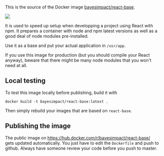 This is the source of the Docker image
[bayesimpact/react-base](https://hub.docker.com/r/bayesimpact/react-base/).

[![](https://images.microbadger.com/badges/image/bayesimpact/react-base.svg)](https://hub.docker.com/r/bayesimpact/react-base/)

It is used to speed up setup when developping a project using React with npm.
It prepares a container with node and npm latest versions as well as a good
deal of node modules pre-installed.

Use it as a base and put your actual application in `/usr/app`.

If you use this image for production (but you should compile your React
anyway), beware that there might be many node modules that you won't need at
all.


## Local testing

To test this image locally before publishing, build it with

`docker build -t bayesimpact/react-base:latest .`

Then simply rebuild your images that are based on `react-base`.


## Publishing the image

The public image on https://hub.docker.com/r/bayesimpact/react-base/ gets updated automatically. You just have to edit the `Dockerfile` and push to github. Always have someone review your code before you push to master.
